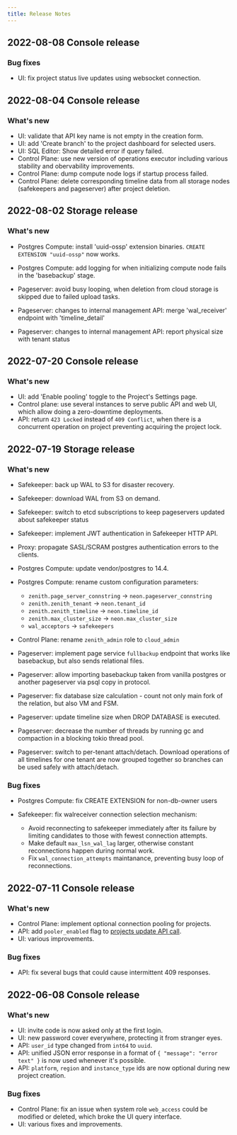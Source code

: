 ```yaml
---
title: Release Notes
---
```


## 2022-08-08 Console release

### Bug fixes

* UI: fix project status live updates using websocket connection.

## 2022-08-04 Console release

### What's new

* UI: validate that API key name is not empty in the creation form.
* UI: add 'Create branch' to the project dashboard for selected users.
* UI: SQL Editor: Show detailed error if query failed.
* Control Plane: use new version of operations executor including various stability and obervability improvements.
* Control Plane: dump compute node logs if startup process failed.
* Control Plane: delete corresponding timeline data from all storage nodes (safekeepers and pageserver) after project deletion.

## 2022-08-02 Storage release

### What's new

* Postgres Compute: install 'uuid-ossp' extension binaries. `CREATE EXTENSION "uuid-ossp"` now works.

* Postgres Compute: add logging for when initializing compute node fails in the 'basebackup' stage.

* Pageserver: avoid busy looping, when deletion from cloud storage is skipped due to failed upload tasks.

* Pageserver: changes to internal management API: merge 'wal_receiver' endpoint with 'timeline_detail'

* Pageserver: changes to internal management API: report physical size with tenant status

## 2022-07-20 Console release

### What's new

* UI: add 'Enable pooling' toggle to the Project's Settings page.
* Control plane: use several instances to serve public API and web UI, which allow doing a zero-downtime deployments.
* API: return `423 Locked` instead of `409 Conflict`, when there is a concurrent operation on project preventing acquiring the project lock.

## 2022-07-19 Storage release

### What's new

* Safekeeper: back up WAL to S3 for disaster recovery.

* Safekeeper: download WAL from S3 on demand.

* Safekeeper: switch to etcd subscriptions to keep pageservers updated about safekeeper status

* Safekeeper: implement JWT authentication in Safekeeper HTTP API.

* Proxy: propagate SASL/SCRAM postgres authentication errors to the clients.

* Postgres Compute: update vendor/postgres to 14.4.

* Postgres Compute: rename custom configuration parameters:
    * `zenith.page_server_connstring` -> `neon.pageserver_connstring`
    * `zenith.zenith_tenant` -> `neon.tenant_id`
    * `zenith.zenith_timeline` -> `neon.timeline_id`
    * `zenith.max_cluster_size` -> `neon.max_cluster_size`
    * `wal_acceptors` -> `safekeepers`

* Control Plane: rename `zenith_admin` role to `cloud_admin`

* Pageserver: implement page service `fullbackup` endpoint that works like basebackup, but also sends relational files.

* Pageserver: allow importing basebackup taken from vanilla postgres or another pageserver via psql copy in protocol.

* Pageserver: fix database size calculation - count not only main fork of the relation, but also VM and FSM.

* Pageserver: update timeline size when DROP DATABASE is executed.

* Pageserver: decrease the number of threads by running gc and compaction in a blocking tokio thread pool.

* Pageserver: switch to per-tenant attach/detach. Download operations of all timelines for one tenant are now grouped together so branches can be used safely with attach/detach.

### Bug fixes

* Postgres Compute: fix CREATE EXTENSION for non-db-owner users

* Safekeeper: fix walreceiver connection selection mechanism:
    * Avoid reconnecting to safekeeper immediately after its failure by limiting candidates to those with fewest connection attempts.
    * Make default `max_lsn_wal_lag` larger, otherwise constant reconnections happen during normal work.
    * Fix `wal_connection_attempts` maintanance, preventing busy loop of reconnections.


## 2022-07-11 Console release

### What's new

* Control Plane: implement optional connection pooling for projects.
* API: add `pooler_enabled` flag to [projects update API call](https://console.neon.tech/api-docs#operations-Project-updateProject).
* UI: various improvements.

### Bug fixes

* API: fix several bugs that could cause intermittent 409 responses.

## 2022-06-08 Console release

### What's new

* UI: invite code is now asked only at the first login.
* UI: new password cover everywhere, protecting it from stranger eyes.
* API: `user_id` type changed from `int64` to `uuid`.
* API: unified JSON error response in a format of `{ "message": "error text" }` is now used whenever it's possible.
* API: `platform`, `region` and `instance_type` ids are now optional during new project creation.

### Bug fixes

* Control Plane: fix an issue when system role `web_access` could be modified or deleted, which broke the UI query interface.
* UI: various fixes and improvements.
